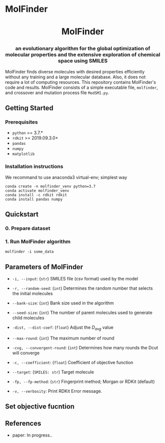 # MolFinder
<!---
Copyright 2021 Yong-beom Kwon and Ju-yong Lee. All rights reserved.
-->

<h1 align="center">
<p>MolFinder
</h1>

<h3 align="center">
<p>an evolutionary algorithm for the global optimization of molecular properties and the extensive exploration of chemical space using SMILES
</h3>

MolFinder finds diverse molecules with desired properties efficiently without any training and a large molecular database. Also, it does not require a lot of computing resources. This repository contains MolFinder's code and results. MolFinder consists of a simple executable file, `molfinder`, and crossover and mutation process file `ModSMI.py`.

## Getting Started
### Prerequisites
* `python` == 3.7.*
* `rdkit` >= 2019.09.3.0+
* `pandas`
* `numpy`
* `matplotlib`

### Installation instructions
We recommand to use anaconda3 virtual-env; simplest way
```
conda create -n molfinder_venv python=3.7
conda activate molfinder_venv
conda install -c rdkit rdkit
conda install pandas numpy
```

## Quickstart
### 0. Prepare dataset

### 1. Run MolFinder algorithm
```
molfinder -i some_data
```

## Parameters of MolFinder
* `-i, --input`: (`str`) SMILES file (csv format) used by the model
* `-r, --random-seed`: (`int`) Determines the random number that selects the initial molecules
  
* `--bank-size`: (`int`) Bank size used in the algorithm 
* `--seed-size`: (`int`) The number of parent molecules used to generate child molecules
  
* `-dist, --dist-coef`: (`float`) Adjust the $D_{avg}$ value

* `--max-round`: (`int`) The maximum number of round
* `-cvg, --convergent-round`: (`int`) Determines how many rounds the Dcut will converge
  
* `-c, --coefficient`: (`float`) Coefficient of objective function
* `--target`: (`SMILES: str`) Target molecule 

* `-fp, --fp-method`: (`str`) Fingerprint method; Morgan or RDKit (default)

* `-v, --verbosity`: Print RDKit Error message.

## Set objective fucntion


## References

* paper: In progress..

